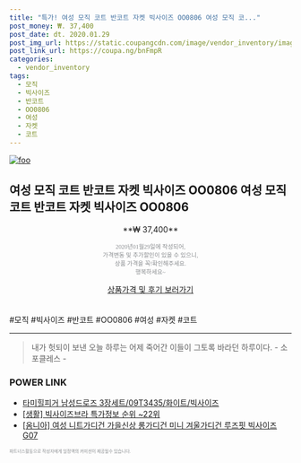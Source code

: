 ```yaml
--- 
title: "특가! 여성 모직 코트 반코트 자켓 빅사이즈 OO0806 여성 모직 코..." 
post_money: ₩. 37,400 
post_date: dt. 2020.01.29 
post_img_url: https://static.coupangcdn.com/image/vendor_inventory/images/2018/10/10/14/7/8847b9e1-768b-41ef-9aeb-ccbc567a10ae.jpg 
post_link_url: https://coupa.ng/bnFmpR 
categories: 
  - vendor_inventory 
tags: 
  - 모직 
  - 빅사이즈 
  - 반코트 
  - OO0806 
  - 여성 
  - 자켓 
  - 코트 
--- 
```

[![foo](https://static.coupangcdn.com/image/vendor_inventory/images/2018/10/10/14/7/8847b9e1-768b-41ef-9aeb-ccbc567a10ae.jpg)](https://coupa.ng/bnFmpR) 

## 여성 모직 코트 반코트 자켓 빅사이즈 OO0806 여성 모직 코트 반코트 자켓 빅사이즈 OO0806 
<p style="text-align: center;">**₩ 37,400**</p> 
<p style="text-align: center;"><span style="color: #898c8f; font-family: Georgia,Times,serif; font-size: 0.75em;">2020년01월29일에 작성되어, <br>가격변동 및 추가할인이 있을 수 있으니,<br> 상품 가격을 꼭!확인해주세요.<br>행복하세요~</span> 
</p>	 
<div markdown="0" style="text-align: center;"><a href="https://coupa.ng/bnFmpR" class="btn btn--success">상품가격 및 후기 보러가기</a></div> 
<br><br> 
  #모직 #빅사이즈 #반코트 #OO0806 #여성 #자켓 #코트 
<hr> 

> 내가 헛되이 보낸 오늘 하루는 어제 죽어간 이들이 그토록 바라던 하루이다. - 소포클레스 - 


### POWER LINK

* <a href="https://blog.naver.com/fasyy4321/221784381538" target="_blank">타미힐피거 남성드로즈 3장세트/09T3435/화이트/빅사이즈</a>
* <a href="https://blog.naver.com/sakai111/221779112767" target="_blank"> [생활] 빅사이즈브라 특가정보 순위 ~22위</a>
* <a href="https://blog.naver.com/fasyy4321/221780458497" target="_blank">[옴니아] 여성 니트가디건 가을신상 롱가디건 미니 겨울가디건 루즈핏 빅사이즈G07</a>

<span style="color: #898c8f; font-family: Georgia,Times,serif; font-size: 0.55em;">파트너스활동으로 작성자에게 일정액의 커미션이 제공될수 있습니다.</span> 

